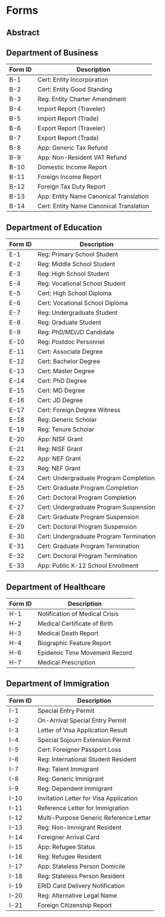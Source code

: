 # Forms

## Abstract

## Department of Business

Form ID | Description
------- | -----------
B-1     | Cert: Entity Incorporation
B-2     | Cert: Entity Good Standing
B-3     | Reg: Entity Charter Amendment
B-4     | Import Report (Traveler)
B-5     | Import Report (Trade)
B-6     | Export Report (Traveler)
B-7     | Export Report (Trade)
B-8     | App: Generic Tax Refund
B-9     | App: Non-Resident VAT Refund
B-10    | Domestic Income Report
B-11    | Foreign Income Report
B-12    | Foreign Tax Duty Report
B-13    | App: Entity Name Canonical Translation
B-14    | Cert: Entity Name Canonical Translation

## Department of Education

Form ID | Description
------- | -----------
E-1     | Reg: Primary School Student
E-2     | Reg: Middle School Student
E-3     | Reg: High School Student
E-4     | Reg: Vocational School Student
E-5     | Cert: High School Diploma
E-6     | Cert: Vocational School Diploma
E-7     | Reg: Undergraduate Student
E-8     | Reg: Graduate Student
E-9     | Reg: PhD/MD/JD Candidate
E-10    | Reg: Postdoc Personnel
E-11    | Cert: Associate Degree
E-12    | Cert: Bachelor Degree
E-13    | Cert: Master Degree
E-14    | Cert: PhD Degree
E-15    | Cert: MD Degree
E-16    | Cert: JD Degree
E-17    | Cert: Foreign Degree Witness
E-18    | Reg: Generic Scholar
E-19    | Reg: Tenure Scholar
E-20    | App: NISF Grant
E-21    | Reg: NISF Grant
E-22    | App: NEF Grant
E-23    | Reg: NEF Grant
E-24    | Cert: Undergraduate Program Completion
E-25    | Cert: Graduate Program Completion
E-26    | Cert: Doctoral Program Completion
E-27    | Cert: Undergraduate Program Suspension
E-28    | Cert: Graduate Program Suspension
E-29    | Cert: Doctoral Program Suspension
E-30    | Cert: Undergraduate Program Termination
E-31    | Cert: Graduate Program Termination
E-32    | Cert: Doctoral Program Termination
E-33    | App: Public K-12 School Enrollment

## Department of Healthcare

Form ID | Description
------- | -----------
H-1     | Notification of Medical Crisis
H-2     | Medical Certificate of Birth
H-3     | Medical Death Report
H-4     | Biographic Feature Report
H-6     | Epidemic Time Movement Record
H-7     | Medical Prescription

## Department of Immigration

Form ID | Description
------- | -----------
I-1     | Special Entry Permit
I-2     | On-Arrival Special Entry Permit
I-3     | Letter of Visa Application Result
I-4     | Special Sojourn Extension Permit
I-5     | Cert: Foreigner Passport Loss
I-6     | Reg: International Student Resident
I-7     | Reg: Talent Immigrant
I-8     | Reg: Generic Immigrant
I-9     | Reg: Dependent Immigrant
I-10    | Invitation Letter for Visa Application
I-11    | Reference Letter for Immigration
I-12    | Multi-Purpose Generic Reference Letter
I-13    | Reg: Non-Immigrant Resident
I-14    | Foreigner Arrival Card
I-15    | App: Refugee Status
I-16    | Reg: Refugee Resident
I-17    | App: Stateless Person Domicile
I-18    | Reg: Stateless Person Resident
I-19    | ERID Card Delivery Notification
I-20    | Reg: Alternative Legal Name
I-21    | Foreign Citizenship Report
